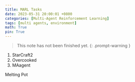 ```yaml
---
title: MARL Tasks
date: 2023-05-31 20:00:01 +0800
categories: [Multi-Agent Reinforcement Learning]
tags: [multi agents, environment]
math: True
pin: True
---
```


 > This note has not been finished yet.
{: .prompt-warning }


1. StarCraft2
2. Overcooked
3. MAagent


Melting Pot